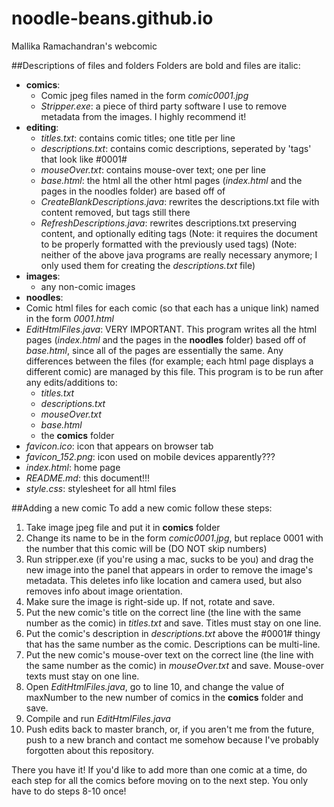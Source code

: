 # noodle-beans.github.io
Mallika Ramachandran's webcomic

##Descriptions of files and folders
Folders are bold and files are italic:
- **comics**: 
  - Comic jpeg files named in the form *comic0001.jpg*
  - *Stripper.exe*: a piece of third party software I use to remove metadata from the images. I highly recommend it!
- **editing**:
  - *titles.txt*: contains comic titles; one title per line
  - *descriptions.txt*: contains comic descriptions, seperated by 'tags' that look like #0001#
  - *mouseOver.txt*: contains mouse-over text; one per line
  - *base.html*: the html all the other html pages (*index.html* and the pages in the noodles folder) are based off of
  - *CreateBlankDescriptions.java*: rewrites the descriptions.txt file with content removed, but tags still there 
  - *RefreshDescriptions.java*: rewrites descriptions.txt preserving content, and optionally editing tags (Note: it requires the document to be properly formatted with the previously used tags)
  (Note: neither of the above java programs are really necessary anymore; I only used them for creating the *descriptions.txt* file)
- **images**:
  - any non-comic images
- **noodles**:
 - Comic html files for each comic (so that each has a unique link) named in the form *0001.html*
- *EditHtmlFiles.java*: VERY IMPORTANT. This program writes all the html pages (*index.html* and the pages in the **noodles** folder) based off of *base.html*, since all of the pages are essentially the same. Any differences between the files (for example; each html page displays a different comic) are managed by this file. This program is to be run after any edits/additions to:
  - *titles.txt*
  - *descriptions.txt*
  - *mouseOver.txt*
  - *base.html*
  - the **comics** folder
- *favicon.ico*: icon that appears on browser tab
- *favicon_152.png*: icon used on mobile devices apparently???
- *index.html*: home page
- *README.md*: this document!!!
- *style.css*: stylesheet for all html files

##Adding a new comic
To add a new comic follow these steps:

1. Take image jpeg file and put it in **comics** folder
2. Change its name to be in the form *comic0001.jpg*, but replace 0001 with the number that this comic will be (DO NOT skip numbers)
3. Run stripper.exe (if you're using a mac, sucks to be you) and drag the new image into the panel that appears in order to remove the image's metadata. This deletes info like location and camera used, but also removes info about image orientation.
4. Make sure the image is right-side up. If not, rotate and save.
5. Put the new comic's title on the correct line (the line with the same number as the comic) in *titles.txt* and save. Titles must stay on one line.
6. Put the comic's description in *descriptions.txt* above the #0001# thingy that has the same number as the comic. Descriptions can be multi-line.
7. Put the new comic's mouse-over text on the correct line (the line with the same number as the comic) in *mouseOver.txt* and save. Mouse-over texts must stay on one line.
8. Open *EditHtmlFiles.java*, go to line 10, and change the value of maxNumber to the new number of comics in the **comics** folder and save.
9. Compile and run *EditHtmlFiles.java*
10. Push edits back to master branch, or, if you aren't me from the future, push to a new branch and contact me somehow because I've probably forgotten about this repository.

There you have it! If you'd like to add more than one comic at a time, do each step for all the comics before moving on to the next step. You only have to do steps 8-10 once!
